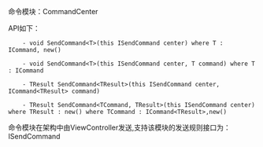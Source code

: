 命令模块：CommandCenter

API如下：
      
        - void SendCommand<T>(this ISendCommand center) where T : ICommand, new()
      
        - void SendCommand<T>(this ISendCommand center, T command) where T : ICommand
     
        - TResult SendCommand<TResult>(this ISendCommand center, ICommand<TResult> command)

        - TResult SendCommand<TCommand, TResult>(this ISendCommand center) where TResult : new() where TCommand : ICommand<TResult>,new()
      
命令模块在架构中由ViewController发送,支持该模块的发送规则接口为：ISendCommand